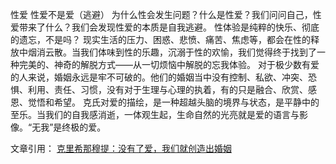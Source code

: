 性爱
性爱不是爱（逃避）
为什么性会发生问题？什么是性爱？我们问问自己，性爱带来了什么？我们会发现性爱的本质是自我逃避。
性体验是纯粹的快乐、彻底的遗忘，不是吗？
现实生活的压力、困惑、悲愤、痛苦、焦虑等，都会在性的释放中烟消云散。当我们体味到性的乐趣，沉溺于性的欢愉，我们觉得终于找到了一种完美的、神奇的解脱方式——从一切烦恼中解脱的忘我体验。
对于极少数有爱的人来说，婚姻永远是牢不可破的。他们的婚姻当中没有控制、私欲、冲突、恐惧、利用、责任、习惯，没有对于生理与心理的执着，有的只是融合、欣赏、感恩、觉悟和希望。
克氏对爱的描绘，是一种超越头脑的境界与状态，是平静中的至乐。当我们的自我感消逝，一体观生起，生命自然的光亮就是爱的语言与影像。“无我”是终极的爱。

文章引用：
[克里希那穆提：没有了爱，我们就创造出婚姻](https://www.163.com/dy/article/FIN9DSEI0548ITW1.html)